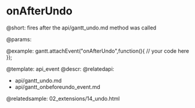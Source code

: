 onAfterUndo
=============

@short:
	fires after the api/gantt_undo.md method was called

@params:


@example:
gantt.attachEvent("onAfterUndo",function(){
	// your code here
});

@template:	api_event
@descr:
@relatedapi:
- api/gantt_undo.md
- api/gantt_onbeforeundo_event.md

@relatedsample:
02_extensions/14_undo.html
